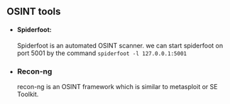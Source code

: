 ## OSINT tools 

- #### Spiderfoot:
	Spiderfoot is an automated OSINT scanner. we can start spiderfoot on port 5001 by the command `spiderfoot -l 127.0.0.1:5001` 
- ### Recon-ng 
	recon-ng is an OSINT framework which is similar to metasploit or SE Toolkit.